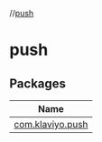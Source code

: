 //[push](index.md)

# push

## Packages

| Name |
|---|
| [com.klaviyo.push](push/com.klaviyo.push/index.md) |
